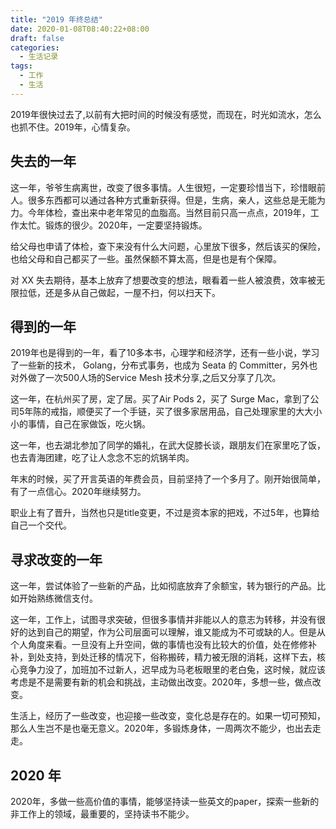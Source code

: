 ```yaml
---
title: "2019 年终总结"
date: 2020-01-08T08:40:22+08:00
draft: false
categories:
  - 生活记录
tags:
  - 工作
  - 生活
---
```


2019年很快过去了,以前有大把时间的时候没有感觉，而现在，时光如流水，怎么也抓不住。2019年，心情复杂。

## 失去的一年

这一年，爷爷生病离世，改变了很多事情。人生很短，一定要珍惜当下，珍惜眼前人。很多东西都可以通过各种方式重新获得。但是，生病，亲人，这些总是无能为力。今年体检，查出来中老年常见的血脂高。当然目前只高一点点，2019年，工作太忙。锻炼的很少。2020年，一定要坚持锻炼。

给父母也申请了体检，查下来没有什么大问题，心里放下很多，然后该买的保险，也给父母和自己都买了一些。虽然保额不算太高，但是也是有个保障。

对 XX 失去期待，基本上放弃了想要改变的想法，眼看着一些人被浪费，效率被无限拉低，还是多从自己做起，一屋不扫，何以扫天下。

## 得到的一年

2019年也是得到的一年，看了10多本书，心理学和经济学，还有一些小说，学习了一些新的技术， Golang，分布式事务，也成为 Seata 的 Committer，另外也对外做了一次500人场的Service Mesh 技术分享,之后又分享了几次。

这一年，在杭州买了房，定了居。买了Air Pods 2，买了 Surge Mac，拿到了公司5年陈的戒指，顺便买了一个手链，买了很多家居用品，自己处理家里的大大小小的事情，自己在家做饭，吃火锅。

这一年，也去湖北参加了同学的婚礼，在武大促膝长谈，跟朋友们在家里吃了饭，也去青海团建，吃了让人念念不忘的炕锅羊肉。

年末的时候，买了开言英语的年费会员，目前坚持了一个多月了。刚开始很简单，有了一点信心。2020年继续努力。

职业上有了晋升，当然也只是title变更，不过是资本家的把戏，不过5年，也算给自己一个交代。


## 寻求改变的一年

这一年，尝试体验了一些新的产品，比如彻底放弃了余额宝，转为银行的产品。比如开始熟练微信支付。

这一年，工作上，试图寻求突破，但很多事情并非能以人的意志为转移，并没有很好的达到自己的期望，作为公司层面可以理解，谁又能成为不可或缺的人。但是从个人角度来看。一旦没有上升空间，做的事情也没有比较大的价值，处在修修补补，到处支持，到处迁移的情况下，俗称搬砖，精力被无限的消耗，这样下去，核心竞争力没了，加班加不过新人，迟早成为马老板眼里的老白兔，这时候，就应该考虑是不是需要有新的机会和挑战，主动做出改变。2020年，多想一些，做点改变。

生活上，经历了一些改变，也迎接一些改变，变化总是存在的。如果一切可预知，那么人生岂不是也毫无意义。2020年，多锻炼身体，一周两次不能少，也出去走走。


## 2020 年

2020年，多做一些高价值的事情，能够坚持读一些英文的paper，探索一些新的非工作上的领域，最重要的，坚持读书不能少。




